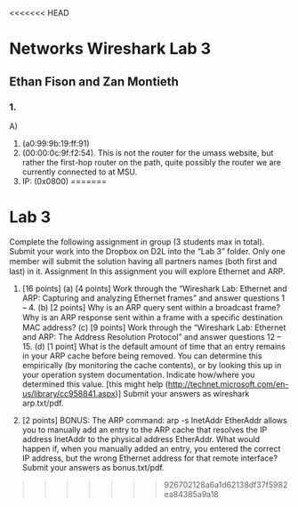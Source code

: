 <<<<<<< HEAD
# Networks Wireshark Lab 3

## Ethan Fison and Zan Montieth

### 1.

A)

1. (a0:99:9b:19:ff:91)
2. (00:00:0c:9f:f2:54). This is not the router for the umass website, but rather the first-hop router on the path, quite possibly the router we are currently connected to at MSU.
3. IP: (0x0800)
=======
# Lab 3

Complete the following assignment in group (3 students max in total). Submit your work into the Dropbox on D2L into the “Lab 3” folder. Only one member will submit the solution having all partners names (both ﬁrst and last) in it.
Assignment
In this assignment you will explore Ethernet and ARP.

1. [16 points] (a) [4 points] Work through the “Wireshark Lab: Ethernet and ARP: Capturing and analyzing Ethernet frames” and answer questions 1 – 4. (b) [2 points] Why is an ARP query sent within a broadcast frame? Why is an ARP response sent within a frame with a speciﬁc destination MAC address? (c) [9 points] Work through the “Wireshark Lab: Ethernet and ARP: The Address Resolution Protocol” and answer questions 12 – 15. (d) [1 point] What is the default amount of time that an entry remains in your ARP cache before being removed. You can determine this empirically (by monitoring the cache contents), or by looking this up in your operation system documentation. Indicate how/where you determined this value. [this might help (http://technet.microsoft.com/en-us/library/cc958841.aspx)] Submit your answers as wireshark arp.txt/pdf.

2. [2 points] BONUS: The ARP command: arp -s InetAddr EtherAddr allows you to manually add an entry to the ARP cache that resolves the IP address InetAddr to the physical address EtherAddr. What would happen if, when you manually added an entry, you entered the correct IP address, but the wrong Ethernet address for that remote interface? Submit your answers as bonus.txt/pdf.
>>>>>>> 926702128a6a1d62138df37f5982ea84385a9a18
